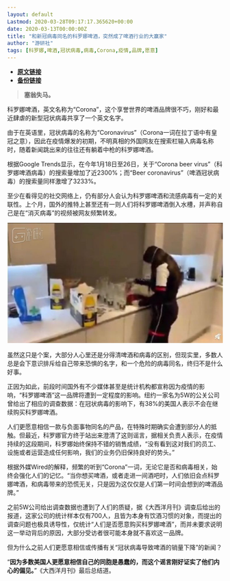 ```yaml
---
layout: default
Lastmod: 2020-03-28T09:17:17.365620+00:00
date: 2020-03-13T00:00:00Z
title: "和新冠病毒同名的科罗娜啤酒，突然成了啤酒行业的大赢家"
author: "游研社"
tags: [科罗娜,啤酒,冠状病毒,病毒,Corona,疫情,品牌,愿意]
---
```


* [**原文链接**](https://www.yystv.cn/p/6307)
* [**备份链接**](http://archive.ph/fq8FK)


> **塞翁失马。**

科罗娜啤酒，英文名称为“Corona”，这个享誉世界的啤酒品牌很不巧，刚好和最近肆虐的新型冠状病毒共享了一个英文名字。

由于在英语里，冠状病毒的名称为“Coronavirus”（Corona一词在拉丁语中有皇冠之意），因此在疫情爆发的初期，不明真相的外国网友在搜索栏输入病毒名称时，随着新闻跳出来的往往还有躺着中枪的科罗娜啤酒。

根据Google Trends显示，在今年1月18日至26日，关于“Corona beer virus”（科罗娜啤酒病毒）的搜索量增加了近2300%；而“Beer coronavirus”（啤酒冠状病毒）的搜索量同样激增了3233%。

至少在看得见的社交网络上，仍有部分人会认为科罗娜啤酒和流感病毒有一定的关联性。上个月，国外的推特上甚至还有一则人们将科罗娜啤酒倒入水槽，并声称自己是在“消灭病毒”的视频被网友频繁转发。

![](/images/post/61fe081fabc658725e8dbbe739751f0f.png_mw680water)

虽然这只是个案，大部分人心里还是分得清啤酒和病毒的区别，但现实里，多数人总是会下意识排斥给自己带来恐惧的名字，和一个危险的病毒同名，终归不是什么好事。

正因为如此，前段时间国外有不少媒体甚至是统计机构都宣称因为疫情的影响，“科罗娜啤酒”这一品牌将遭到一定程度的影响。纽约一家名为5W的公关公司曾给出了相应的调查数据：在冠状病毒的影响下，有38%的美国人表示不会在继续购买科罗娜啤酒。

人们更愿意相信一款与负面事物同名的产品，在特殊时期确实会遭到部分人的抵触。但最近，科罗娜官方终于站出来澄清了这则谣言，据相关负责人表示，在疫情持续的这段期间，科罗娜始终保持不错的销售成绩，“没有看到这对我们的员工、设施或者运营造成任何影响，我们的业务仍旧保持良好的势头。”

根据外媒Wired的解释，频繁的听到“Corona”一词，无论它是否和病毒相关，始终会强化人们的记忆。“当你想买啤酒，或者走进一间酒吧时，人们依旧会点科罗娜啤酒，和病毒带来的恐慌无关，只是因为这仅仅是人们第一时间会想到的啤酒品牌。”

之前5W公司给出调查数据也遭到了人们的质疑，据《大西洋月刊》调查后给出的报道，这家公司的统计样本仅有700人，且皆为本身有饮酒习惯的对象，而提出的调查问题也极具诱导性，仅统计“人们是否愿意购买科罗娜啤酒”，而并未要求说明这一举动背后的原因，大部分受访者很可能本身就不喜欢这一品牌。

但为什么之前人们更愿意相信或传播有关“冠状病毒导致啤酒的销量下降”的新闻？

“**因为多数美国人更愿意相信自己的同胞是愚蠢的，而这个谣言刚好证实了他们内心的偏见。**”《大西洋月刊》最后总结道。

